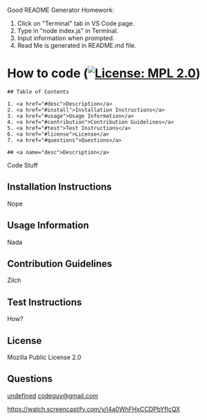 Good README Generator Homework:

1. Click on "Terminal" tab in VS Code page.
2. Type in "node index.js" in Terminal.
3. Input information when prompted.
4. Read Me is generated in README.md file.


# How to code ([![License: MPL 2.0](https://img.shields.io/badge/License-MPL%202.0-brightgreen.svg)](https://opensource.org/licenses/MPL-2.0))
    
    ## Table of Contents
  
    1. <a href="#desc">Description</a>
    2. <a href="#install">Installation Instructions</a>
    3. <a href="#usage">Usage Information</a>
    4. <a href="#contribution">Contribution Guidelines</a>
    5. <a href="#test">Test Instructions</a>
    6. <a href="#license">License</a>
    7. <a href="#questions">Questions</a>

    ## <a name="desc">Description</a>

  Code Stuff

  ##  <a name="install">Installation Instructions</a>

  Nope
  
  ## <a name="usage">Usage Information</a>
  
  Nada
  
  ## <a name="contribution">Contribution Guidelines</a>

  Zilch
  
  ## <a name="test">Test Instructions<a>

  How?
  
  ## <a name="license">License</a>

  Mozilla Public License 2.0
  
  ## <a name="questions">Questions</a>

  <a href='https://github.com/undefined'>undefined</a>
  codeguy@gmail.com 
  
  https://watch.screencastify.com/v/l4a0WhFHxCCDPbYfIcQX